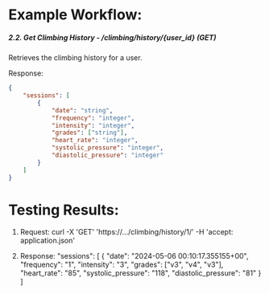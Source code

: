 # Example Workflow:
##### 2.2. Get Climbing History - /climbing/history/{user_id} (GET)
Retrieves the climbing history for a user.

Response:

```json
{
    "sessions": [
        {
            "date": "string",
            "frequency": "integer",
            "intensity": "integer",
            "grades": ["string"],
            "heart_rate": "integer",
            "systolic_pressure": "integer",
            "diastolic_pressure": "integer"
        }
    ]
}
```

# Testing Results:
1. Request:
    curl -X 'GET' 'https://.../climbing/history/1/' -H 'accept: application.json'

2. Response:
    "sessions": [
        {
            "date": "2024-05-06 00:10:17.355155+00",
            "frequency": "1",
            "intensity": "3",
            "grades": ["v3", "v4", "v3"],
            "heart_rate": "85",
            "systolic_pressure": "118",
            "diastolic_pressure": "81"
        }
    ]